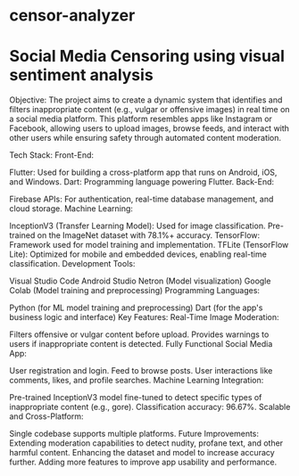 # censor-analyzer

# Social Media Censoring using visual sentiment analysis

Objective:
The project aims to create a dynamic system that identifies and filters inappropriate content (e.g., vulgar or offensive images) in real time on a social media platform. This platform resembles apps like Instagram or Facebook, allowing users to upload images, browse feeds, and interact with other users while ensuring safety through automated content moderation.

Tech Stack:
Front-End:

Flutter: Used for building a cross-platform app that runs on Android, iOS, and Windows.
Dart: Programming language powering Flutter.
Back-End:

Firebase APIs: For authentication, real-time database management, and cloud storage.
Machine Learning:

InceptionV3 (Transfer Learning Model):
Used for image classification.
Pre-trained on the ImageNet dataset with 78.1%+ accuracy.
TensorFlow: Framework used for model training and implementation.
TFLite (TensorFlow Lite): Optimized for mobile and embedded devices, enabling real-time classification.
Development Tools:

Visual Studio Code
Android Studio
Netron (Model visualization)
Google Colab (Model training and preprocessing)
Programming Languages:

Python (for ML model training and preprocessing)
Dart (for the app's business logic and interface)
Key Features:
Real-Time Image Moderation:

Filters offensive or vulgar content before upload.
Provides warnings to users if inappropriate content is detected.
Fully Functional Social Media App:

User registration and login.
Feed to browse posts.
User interactions like comments, likes, and profile searches.
Machine Learning Integration:

Pre-trained InceptionV3 model fine-tuned to detect specific types of inappropriate content (e.g., gore).
Classification accuracy: 96.67%.
Scalable and Cross-Platform:

Single codebase supports multiple platforms.
Future Improvements:
Extending moderation capabilities to detect nudity, profane text, and other harmful content.
Enhancing the dataset and model to increase accuracy further.
Adding more features to improve app usability and performance.
